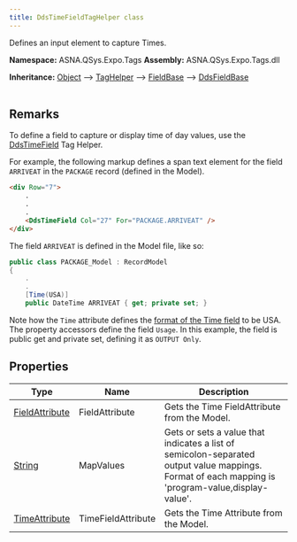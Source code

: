 ```yaml
---
title: DdsTimeFieldTagHelper class
---
```


Defines an input element to capture Times.

**Namespace:** ASNA.QSys.Expo.Tags
**Assembly:** ASNA.QSys.Expo.Tags.dll

**Inheritance:** [Object](https://docs.microsoft.com/en-us/dotnet/api/system.object) --> [TagHelper](https://learn.microsoft.com/en-us/dotnet/api/microsoft.aspnetcore.razor.taghelpers.taghelper?view=aspnetcore-8.0) --> [FieldBase](/reference/expo/qsys-expo-tags/field-base.html) --> [DdsFieldBase](/reference/expo/qsys-expo-tags/dds-field-base.html)
<br>
<br>

## Remarks

To define a field to capture or display time of day values, use the [DdsTimeField](/reference/expo/qsys-expo-tags/dds-time-field-tag-helper.html) Tag Helper.

For example, the following markup defines a span text element for the field `ARRIVEAT` in the `PACKAGE` record (defined in the Model).

```html
<div Row="7">
    .
    .
    .
    <DdsTimeField Col="27" For="PACKAGE.ARRIVEAT" />
</div>
```

The field `ARRIVEAT` is defined in the Model file, like so:

```cs
public class PACKAGE_Model : RecordModel
{
    .
    .
    [Time(USA)]
    public DateTime ARRIVEAT { get; private set; }


```

Note how the `Time` attribute defines the [format of the Time field](/reference/expo/qsys-expo-model/dds-time-format.html) to be USA. The property accessors define the field `Usage`. In this example, the field is public get and private set, defining it as `OUTPUT Only`.

## Properties

| Type | Name | Description
| --- | --- | --- 
| [FieldAttribute](/reference/expo/qsys-expo-model/field-attribute.html) | FieldAttribute | Gets the Time FieldAttribute from the Model. |
| [String](https://learn.microsoft.com/en-us/dotnet/api/system.string?view=net-8.0) | MapValues | Gets or sets a value that indicates a list of semicolon-separated output value mappings. Format of each mapping is 'program-value,display-value'. |
| [TimeAttribute](/reference/expo/qsys-expo-model/time-attribute.html) | TimeFieldAttribute | Gets the Time Attribute from the Model. |
